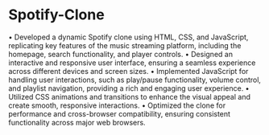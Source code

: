 # Spotify-Clone

• Developed a dynamic Spotify clone using HTML, CSS, and JavaScript, replicating key
features of the music streaming platform, including the homepage, search functionality, and
player controls.
• Designed an interactive and responsive user interface, ensuring a seamless experience
across different devices and screen sizes.
• Implemented JavaScript for handling user interactions, such as play/pause functionality,
volume control, and playlist navigation, providing a rich and engaging user experience.
• Utilized CSS animations and transitions to enhance the visual appeal and create smooth,
responsive interactions.
• Optimized the clone for performance and cross-browser compatibility, ensuring consistent
functionality across major web browsers.
